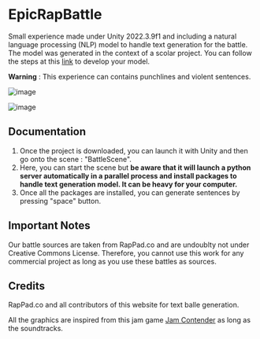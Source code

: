# EpicRapBattle
Small experience made under Unity 2022.3.9f1 and including a natural language processing (NLP) model to handle text generation for the battle. The model was generated in the context of a scolar project. You can follow the steps at this [link](https://github.com/PierreBio/Rap_Battle_Model_Generation) to develop your model.

**Warning** : This experience can contains punchlines and violent sentences.

![image](https://github.com/PierreBio/GenRapBattle/assets/45881846/e5e2a5ae-ff88-4e3a-9b38-be8ff6e50ecd)

![image](https://github.com/PierreBio/GenRapBattle/assets/45881846/0b690b13-b329-49cd-9126-e69f97c2e71e)

## Documentation

1. Once the project is downloaded, you can launch it with Unity and then go onto the scene : "BattleScene".
2. Here, you can start the scene but **be aware that it will launch a python server automatically in a parallel process and install packages to handle text generation model. It can be heavy for your computer.**
3. Once all the packages are installed, you can generate sentences by pressing "space" button.

## Important Notes
Our battle sources are taken from RapPad.co and are undoublty not under Creative Commons License. Therefore, you cannot use this work for any commercial project as long as you use these battles as sources.

## Credits
RapPad.co and all contributors of this website for text balle generation.

All the graphics are inspired from this jam game [Jam Contender](https://v3.globalgamejam.org/2019/games/jam-contenders-epic-rap-battle) as long as the soundtracks.
